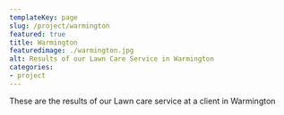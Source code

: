 ```yaml
---
templateKey: page
slug: /project/warmington
featured: true
title: Warmington
featuredimage: ./warmington.jpg
alt: Results of our Lawn Care Service in Warmington
categories:
- project
---
```

These are the results of our Lawn care service at a client in Warmington


